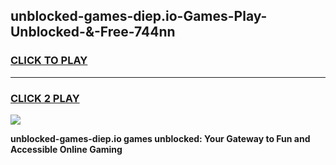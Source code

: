 
## unblocked-games-diep.io-Games-Play-Unblocked-&-Free-744nn
<h3>
<a href="https://premium76.site?title=unblocked-games-diep.io&ref=24A">CLICK TO PLAY</a></h3>
<hr>

<h3>
<a href="https://premium76.site?title=unblocked-games-diep.io&ref=24A">CLICK 2 PLAY</a>
  
</h3>

<a href="https://premium76.site?title=unblocked-games-diep.io&ref=24A"><img src="https://clearcache.store/games.png"></a>


**unblocked-games-diep.io games unblocked: Your Gateway to Fun and Accessible Online Gaming**
